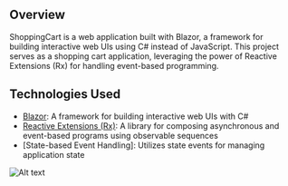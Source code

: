 ## Overview

ShoppingCart is a web application built with Blazor, a framework for building interactive web UIs using C# instead of JavaScript. 
This project serves as a shopping cart application, leveraging the power of Reactive Extensions (Rx) for handling event-based programming.

## Technologies Used

- [Blazor](https://dotnet.microsoft.com/apps/aspnet/web-apps/blazor): A framework for building interactive web UIs with C#
- [Reactive Extensions (Rx)](https://rxjs.dev/): A library for composing asynchronous and event-based programs using observable sequences
- [State-based Event Handling]: Utilizes state events for managing application state

<img src="images/Screenshot 2024-02-25 210935.png" alt="Alt text">